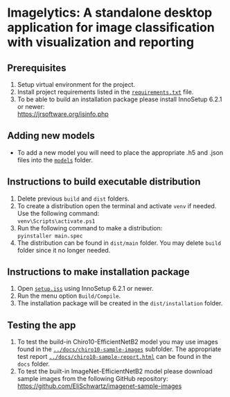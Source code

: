 # Imagelytics: A standalone desktop application for image classification with visualization and reporting

## Prerequisites
1) Setup virtual environment for the project. 
2) Install project requirements listed in the <code>[requirements.txt](requirements.txt)</code> file.
3) To be able to build an installation package please install InnoSetup 6.2.1 or newer:</br>
https://jrsoftware.org/isinfo.php

## Adding new models
- To add a new model you will need to place the appropriate .h5 and .json files into the <code>[models](models)</code> folder.

## Instructions to build executable distribution
1) Delete previous <code>build</code> and <code>dist</code> folders.
2) To create a distribution open the terminal and activate <code>venv</code> if needed. Use the following command:<br/>
<code>venv\Scripts\activate.ps1</code>
3) Run the following command to make a distribution: <br/>
<code>pyinstaller main.spec</code>
4) The distribution can be found in <code>dist/main</code> folder. You may delete <code>build</code> folder since it no longer needed.

## Instructions to make installation package
1) Open <code>[setup.iss](setup.iss)</code> using InnoSetup 6.2.1 or newer.
2) Run the menu option <code>Build/Compile</code>.
3) The installation package will be created in the <code>dist/installation</code> folder.

## Testing the app
1) To test the build-in Chiro10-EfficientNetB2 model you may use images found in the <code>[../docs/chiro10-sample-images](../docs/chiro10-sample-images)</code> subfolder.
The appropriate test report <code>[../docs/chiro10-sample-report.html](../docs/chiro10-sample-report.html)</code> can be found in the <code>docs</code> folder. 
2) To test the built-in ImageNet-EfficientNetB2 model please download sample images from the following GitHub repository:<br/>
https://github.com/EliSchwartz/imagenet-sample-images
